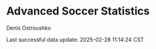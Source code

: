# Advanced Soccer Statistics
Denis Ostroushko

<!-- gfm -->

Last successful data update: 2025-02-28 11:14:24 CST
